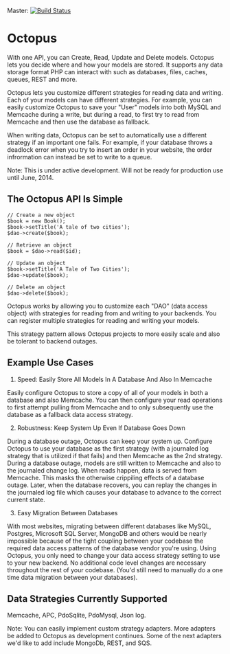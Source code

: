 Master: [![Build Status](https://secure.travis-ci.org/blockjon/octopus.png?branch=master)](http://travis-ci.org/blockjon/octopus)

Octopus
=======
With one API, you can Create, Read, Update and Delete models. Octopus lets you decide where and how your models are stored. It supports any data storage format PHP can interact with such as databases, files, caches, queues, REST and more. 

Octopus lets you customize different strategies for reading data and writing. Each of your models can have different strategies. For example, you can easily customize Octopus to save your "User" models into both MySQL and Memcache during a write, but during a read, to first try to read from Memcache and then use the database as fallback.

When writing data, Octopus can be set to automatically use a different strategy if an important one fails. For example, if your database throws a deadlock error when you try to insert an order in your website, the order infrormation can instead be set to write to a queue.

Note: This is under active development. Will not be ready for production use until June, 2014.

The Octopus API Is Simple
-------------
```
// Create a new object
$book = new Book();
$book->setTitle('A tale of two cities');
$dao->create($book);

// Retrieve an object
$book = $dao->read($id);

// Update an object
$book->setTitle('A Tale of Two Cities');
$dao->update($book);

// Delete an object
$dao->delete($book);
```

Octopus works by allowing you to customize each "DAO" (data access object) with strategies for reading from and writing to your backends. You can register multiple strategies for reading and writing your models.

This strategy pattern allows Octopus projects to more easily scale and also be tolerant to backend outages. 

Example Use Cases
------------------

1) Speed: Easily Store All Models In A Database And Also In Memcache

Easily configure Octopus to store a copy of all of your models in both a database and also Memcache. You can then configure your read operations to first attempt pulling from Memcache and to only subsequently use the database as a fallback data access strategy.

2) Robustness: Keep System Up Even If Database Goes Down

During a database outage, Octopus can keep your system up. Configure Octopus to use your database as the first strategy (with a journaled log strategy that is utilized if that fails) and then Memcache as the 2nd strategy. During a database outage, models are still written to Memcache and also to the journaled change log. When reads happen, data is served from Memcache. This masks the otherwise crippiling effects of a database outage. Later, when the database recovers, you can replay the changes in the journaled log file which causes your database to advance to the correct current state.

3) Easy Migration Between Databases

With most websites, migrating between different databases like MySQL, Postgres, Microsoft SQL Server, MongoDB and others would be nearly impossible because of the tight coupling between your codebase the required data access patterns of the database vendor you're using. Using Octopus, you only need to change your data access strategy setting to use to your new backend. No additional code level changes are necessary throughout the rest of your codebase. (You'd still need to manually do a one time data migration between your databases).

Data Strategies Currently Supported
-----------------------------------
Memcache, APC, PdoSqlite, PdoMysql, Json log.

Note: You can easily implement custom strategy adapters. More adapters be added to Octopus as development continues. Some of the next adapters we'd like to add include MongoDb, REST, and SQS.


